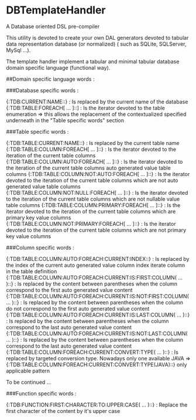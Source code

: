 # DBTemplateHandler
A Database oriented DSL pre-compiler

This utility is devoted to create your own DAL generators devoted to tabular data representation database (or normalized) ( such as SQLite, SQLServer, MySql ...). 

The template handler implement a tabular and minimal tabular database domain specific language (functional way).

##Domain specific language words :

###Database specific words :

{:TDB:CURRENT:NAME::} : Is replaced by the current name of the database
{:TDB:TABLE:FOREACH[ ... ]::] : Is the iterator devoted to the table enumeration => this allows the replacement of the contextualized specified underneath in the "Table specific words" section

###Table specific words :

{:TDB:TABLE:CURRENT:NAME::} : Is replaced by the current table name
{:TDB:TABLE:COLUMN:FOREACH[ ... ]::} : Is the iterator devoted to the iteration of the current table columns
{:TDB:TABLE:COLUMN:AUTO:FOREACH[ ... ]::} : Is the iterator devoted to the iteration of the current table columns auto generated value table columns
{:TDB:TABLE:COLUMN:NOT:AUTO:FOREACH[ ... ]::} : Is the iterator devoted to the iteration of the current table columns which are not auto generated value table columns
{:TDB:TABLE:COLUMN:NOT:NULL:FOREACH[ ... ]::} : Is the iterator devoted to the iteration of the current table columns which are not nullable value table columns
{:TDB:TABLE:COLUMN:PRIMARY:FOREACH[ ... ]::} : Is the iterator devoted to the iteration of the current table columns which are primary key value columns
{:TDB:TABLE:COLUMN:NOT:PRIMARY:FOREACH[ ... ]::} : Is the iterator devoted to the iteration of the current table columns which are not primary key value columns

###Column specific words :

{:TDB:TABLE:COLUMN:AUTO:FOREACH:CURRENT:INDEX::} : Is replaced by the index of the current auto generated value column index iterate column in the table definition
{:TDB:TABLE:COLUMN:AUTO:FOREACH:CURRENT:IS:FIRST:COLUMN( ... )::} : Is replaced by the content between parentheses when the column correspond to the first auto generated value content
{:TDB:TABLE:COLUMN:AUTO:FOREACH:CURRENT:IS:NOT:FIRST:COLUMN( ... )::} : Is replaced by the content between parentheses when the column do not correspond to the first auto generated value content
{:TDB:TABLE:COLUMN:AUTO:FOREACH:CURRENT:IS:LAST:COLUMN( ... )::} : Is replaced by the content between parentheses when the column correspond to the last auto generated value content
{:TDB:TABLE:COLUMN:AUTO:FOREACH:CURRENT:IS:NOT:LAST:COLUMN( ... )::} : Is replaced by the content between parentheses when the column correspond to the last auto generated value content
{:TDB:TABLE:COLUMN:FOREACH:CURRENT:CONVERT:TYPE( ... )::} : Is replaced by targeted conversion type. Nowadays only one available JAVA => {:TDB:TABLE:COLUMN:FOREACH:CURRENT:CONVERT:TYPE(JAVA)::} only applicable pattern

To be continued ...

###Function specific words :

{:TDB:FUNCTION:FIRST:CHARACTER:TO:UPPER:CASE( ... )::} : Replace the first character of the content by it's upper case